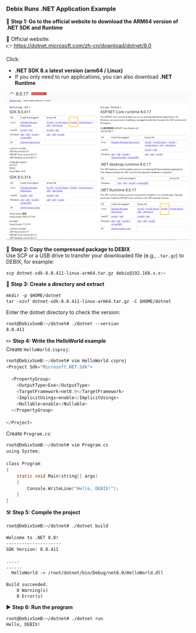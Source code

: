 ### Debix Runs .NET Application Example

🧩 **Step 1: Go to the official website to download the ARM64 version of .NET SDK and Runtime**  

🔗 Official website:  
👉 https://dotnet.microsoft.com/zh-cn/download/dotnet/8.0  

Click:  
- **.NET SDK 8.x latest version (arm64 / Linux)**  
- If you only need to run applications, you can also download **.NET Runtime**  

![image-20250630105353872](./image-20250630105353872.png)  

📁 **Step 2: Copy the compressed package to DEBIX**  
Use SCP or a USB drive to transfer your downloaded file (e.g., `.tar.gz`) to DEBIX, for example:  
```shell
scp dotnet-sdk-8.0.411-linux-arm64.tar.gz debix@192.168.x.x:~
```  

📂 **Step 3: Create a directory and extract**  
```
mkdir -p $HOME/dotnet
tar -xzvf dotnet-sdk-8.0.411-linux-arm64.tar.gz -C $HOME/dotnet
```  
Enter the dotnet directory to check the version:  
```
root@DebixSomB:~/dotnet# ./dotnet --version
8.0.411
```  

✏️ **Step 4: Write the HelloWorld example**  
Create `HelloWorld.csproj`:  
```c
root@DebixSomB:~/dotnet# vim HelloWorld.csproj
<Project Sdk="Microsoft.NET.Sdk">

  <PropertyGroup>
    <OutputType>Exe</OutputType>
    <TargetFramework>net8.0</TargetFramework>
    <ImplicitUsings>enable</ImplicitUsings>
    <Nullable>enable</Nullable>
  </PropertyGroup>

</Project>
```  
Create `Program.cs`:  
```c
root@DebixSomB:~/dotnet# vim Program.cs
using System;

class Program
{
    static void Main(string[] args)
    {
        Console.WriteLine("Hello, DEBIX!");
    }
}
```  

🛠️ **Step 5: Compile the project**  
```shell
root@DebixSomB:~/dotnet# ./dotnet build

Welcome to .NET 8.0!
---------------------
SDK Version: 8.0.411

.....
......
  HelloWorld -> /root/dotnet/bin/Debug/net8.0/HelloWorld.dll

Build succeeded.
    0 Warning(s)
    0 Error(s)
```  

▶️ **Step 6: Run the program**  
```shell
root@DebixSomB:~/dotnet# ./dotnet run
Hello, DEBIX!
```